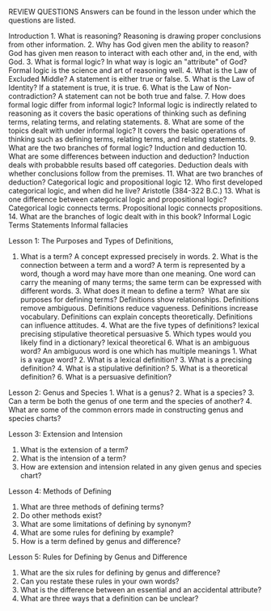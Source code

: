 REVIEW QUESTIONS
Answers can be found in the lesson under which the questions are listed.

Introduction
﻿﻿﻿1. What is reasoning?
	Reasoning is drawing proper conclusions from other information.
﻿﻿﻿2. Why has God given men the ability to reason?
	﻿﻿﻿God has given men reason to interact with each other and, in the end, with God.
﻿﻿﻿3. What is formal logic? In what way is logic an "attribute" of God?
	﻿﻿﻿Formal logic is the science and art of reasoning well.
﻿﻿﻿4. What is the Law of Excluded Middle?
	﻿﻿﻿A statement is either true or false.
﻿﻿﻿5. What is the Law of Identity?
	﻿﻿﻿If a statement is true, it is true.
﻿﻿﻿6. What is the Law of Non-contradiction?
	﻿﻿﻿A statement can not be both true and false.
7. How does formal logic differ from informal logic?
	Informal logic is indirectly related to reasoning as it covers the basic operations of thinking such as defining terms, relating terms, and relating statements.
8. What are some of the topics dealt with under informal logic?
	It covers the basic operations of thinking such as defining terms, relating terms, and relating statements.
9. What are the two branches of formal logic?
	Induction and deduction
10. What are some differences between induction and deduction?
	Induction deals with probabble results based off categories.
	Deduction deals with whether conclusions follow from the premises.
11. What are two branches of deduction?
	Categorical logic and propositional logic
12. Who first developed categorical logic, and when did he live?
	Aristotle (384-322 B.C.)
13. What is one difference between categorical logic and propositional logic?
	Categorical logic connects terms.
	Propositional logic connects propositions.
14. What are the branches of logic dealt with in this book?
	Informal Logic
		Terms
		Statements
		Informal fallacies 

Lesson 1: The Purposes and Types of Definitions,
1. ﻿﻿﻿What is a term?
	A concept expressed precisely in words.
﻿﻿﻿2. What is the connection between a term and a word?
	﻿﻿﻿A term is represented by a word, though a word may have more than one meaning.
	﻿﻿﻿One word can carry the meaning of many terms; the same term can be expressed with different words.
﻿﻿﻿3. What does it mean to define a term?  What are six purposes for defining terms?
	﻿Definitions show relationships.
	﻿Definitions remove ambiguous﻿﻿.
	﻿Definitions reduce vagueness.
	﻿Definitions increase vocabulary.
	﻿Definitions can explain concepts theoretically.
	﻿Definitions can influence attitudes.
﻿﻿﻿4. What are the five types of definitions?
	﻿﻿﻿lexical 
	﻿﻿﻿precising 
	﻿﻿﻿stipulative 
	﻿﻿﻿theoretical 
	﻿﻿﻿persuasive
﻿﻿﻿5. Which types would you likely find in a dictionary?
	﻿﻿﻿lexical 
	﻿﻿﻿theoretical
﻿﻿﻿6. What is an ambiguous word?
	﻿﻿﻿An ambiguous word is one which has multiple meanings
﻿﻿﻿1. What is a vague word?
﻿﻿﻿2. What is a lexical definition?
﻿﻿﻿3. What is a precising definition?
﻿﻿﻿4. What is a stipulative definition?
﻿﻿﻿5. What is a theoretical definition?
﻿﻿﻿6. What is a persuasive definition?

Lesson 2: Genus and Species
﻿﻿﻿1. What is a genus?
﻿﻿﻿2. What is a species? 
﻿﻿﻿3. Can a term be both the genus of one term and the species of another?
﻿﻿﻿4. What are some of the common errors made in constructing genus and species charts?

Lesson 3: Extension and Intension
1. ﻿﻿﻿What is the extension of a term?
2. What is the intension of a term?
3. How are extension and intension related in any given genus and species chart?

Lesson 4: Methods of Defining
1. ﻿﻿﻿What are three methods of defining terms?
2. Do other methods exist?
3. What are some limitations of defining by synonym?
4. What are some rules for defining by example?
5. How is a term defined by genus and difference?

Lesson 5: Rules for Defining by Genus and Difference
1. What are the six rules for defining by genus and difference?
2. Can you restate these rules in your own words?
3. What is the difference between an essential and an accidental attribute?
4. What are three ways that a definition can be unclear?